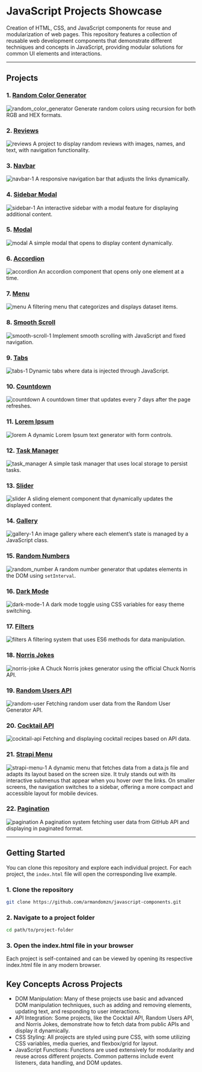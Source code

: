 # JavaScript Projects Showcase

Creation of HTML, CSS, and JavaScript components for reuse and modularization of web pages. This repository features a collection of reusable web development components that demonstrate different techniques and concepts in JavaScript, providing modular solutions for common UI elements and interactions.

---

## Projects

### 1. [Random Color Generator](https://charming-clafoutis-767e43.netlify.app/)
![random_color_generator](https://github.com/user-attachments/assets/251efb01-c6b2-4141-a6c2-75ce34673aec)
Generate random colors using recursion for both RGB and HEX formats.

### 2. [Reviews](https://polite-cendol-435002.netlify.app/)
![reviews](https://github.com/user-attachments/assets/98307534-c854-4e43-a710-97ac80f39db1)
A project to display random reviews with images, names, and text, with navigation functionality.

### 3. [Navbar](https://funny-sawine-3c5025.netlify.app/)
![navbar-1](https://github.com/user-attachments/assets/4754e4c1-6bd5-4cd4-8cfb-e1ac62189ff1)
A responsive navigation bar that adjusts the links dynamically.

### 4. [Sidebar Modal](https://celebrated-gelato-467006.netlify.app/)
![sidebar-1](https://github.com/user-attachments/assets/457e5f96-17b1-470c-bc58-a98d779d06b0)
An interactive sidebar with a modal feature for displaying additional content.

### 5. [Modal](https://boisterous-tapioca-5dc5a2.netlify.app/)
![modal](https://github.com/user-attachments/assets/900422a8-1839-4209-b360-0cd268edbe00)
A simple modal that opens to display content dynamically.

### 6. [Accordion](https://unique-truffle-f87e44.netlify.app/)
![accordion](https://github.com/user-attachments/assets/aab28152-b4d1-4fef-97da-823e4bb3e79c)
An accordion component that opens only one element at a time.

### 7. [Menu](https://steady-croquembouche-94a78d.netlify.app/)
![menu](https://github.com/user-attachments/assets/66ed4ab9-fc68-4170-8358-76eac319bbf4)
A filtering menu that categorizes and displays dataset items.

### 8. [Smooth Scroll](https://loquacious-shortbread-b3b333.netlify.app/)
![smooth-scroll-1](https://github.com/user-attachments/assets/9c91a7a4-19b7-47b6-b809-8533eb76235a)
Implement smooth scrolling with JavaScript and fixed navigation.

### 9. [Tabs](https://capable-strudel-b888ee.netlify.app/)
![tabs-1](https://github.com/user-attachments/assets/bc38319f-1acd-4770-91ea-14b01a24091e)
Dynamic tabs where data is injected through JavaScript.

### 10. [Countdown](https://gorgeous-frangipane-7ae5db.netlify.app/)
![countdown](https://github.com/user-attachments/assets/52a28c11-e416-4efc-9ee6-24519466dc4d)
A countdown timer that updates every 7 days after the page refreshes.

### 11. [Lorem Ipsum](https://adorable-capybara-f08381.netlify.app/)
![lorem](https://github.com/user-attachments/assets/cce43bd1-e955-4cb4-bde6-5d447d58343c)
A dynamic Lorem Ipsum text generator with form controls.

### 12. [Task Manager](https://eloquent-cassata-5ab73c.netlify.app/)
![task_manager](https://github.com/user-attachments/assets/b767d0b9-1f24-4d10-8618-39acd8c6a25f)
A simple task manager that uses local storage to persist tasks.

### 13. [Slider](https://incandescent-gumption-a0779c.netlify.app/)
![slider](https://github.com/user-attachments/assets/9ae4a427-da11-4662-8010-04587aeec966)
A sliding element component that dynamically updates the displayed content.

### 14. [Gallery](https://cheery-moonbeam-293c01.netlify.app/)
![gallery-1](https://github.com/user-attachments/assets/508161b9-a9a4-4cde-bf47-3eff73cfe1a5)
An image gallery where each element’s state is managed by a JavaScript class.

### 15. [Random Numbers](https://visionary-daffodil-6943e6.netlify.app/)
![random_number](https://github.com/user-attachments/assets/0232ccae-ffee-4e1c-abdb-e2b4b571eea4)
A random number generator that updates elements in the DOM using `setInterval`.

### 16. [Dark Mode](https://relaxed-gumdrop-88c9b6.netlify.app/)
![dark-mode-1](https://github.com/user-attachments/assets/3272d9a7-86ca-413e-ae47-a7d5bdb18ba6)
A dark mode toggle using CSS variables for easy theme switching.

### 17. [Filters](https://earnest-sfogliatella-bdd278.netlify.app/)
![filters](https://github.com/user-attachments/assets/a6449926-a062-48d4-940b-df9789b317b9)
A filtering system that uses ES6 methods for data manipulation.

### 18. [Norris Jokes](https://starlit-melomakarona-6ce20c.netlify.app/)
![norris-joke](https://github.com/user-attachments/assets/4530ac3c-7167-4778-bed1-28538491aa4c)
A Chuck Norris jokes generator using the official Chuck Norris API.

### 19. [Random Users API](https://shiny-paprenjak-dd71ec.netlify.app/)
![random-user](https://github.com/user-attachments/assets/3e2d7b90-5ef7-4c8c-857a-2fa1a5f29d7b)
Fetching random user data from the Random User Generator API.

### 20. [Cocktail API](https://main--subtle-wisp-0dfd74.netlify.app/)
![cocktail-api](https://github.com/user-attachments/assets/e8ce65aa-dbd6-4ed6-b38d-ba2d9466f52b)
Fetching and displaying cocktail recipes based on API data.

### 21. [Strapi Menu](https://animated-sunburst-47a37e.netlify.app/)
![strapi-menu-1](https://github.com/user-attachments/assets/eb53f642-ff61-4ca3-8282-6dd0b509e075)
A dynamic menu that fetches data from a data.js file and adapts its layout based on the screen size. It truly stands out with its interactive submenus that appear when you hover over the links. On smaller screens, the navigation switches to a sidebar, offering a more compact and accessible layout for mobile devices.

### 22. [Pagination](https://unrivaled-speculoos-43cbc9.netlify.app/)
![pagination](https://github.com/user-attachments/assets/b1cdb77b-153c-4d16-9a14-bc697d6597e7)
A pagination system fetching user data from GitHub API and displaying in paginated format.

---

## Getting Started

You can clone this repository and explore each individual project. For each project, the `index.html` file will open the corresponding live example.

### 1. Clone the repository

```bash
git clone https://github.com/armandomzn/javascript-components.git
```
### 2. Navigate to a project folder
```bash
cd path/to/project-folder
```
### 3. Open the index.html file in your browser
Each project is self-contained and can be viewed by opening its respective index.html file in any modern browser.

## Key Concepts Across Projects

  - DOM Manipulation: Many of these projects use basic and advanced DOM manipulation techniques, such as adding and removing elements, updating text, and responding to user interactions.
  - API Integration: Some projects, like the Cocktail API, Random Users API, and Norris Jokes, demonstrate how to fetch data from public APIs and display it dynamically.
  - CSS Styling: All projects are styled using pure CSS, with some utilizing CSS variables, media queries, and flexbox/grid for layout.
  - JavaScript Functions: Functions are used extensively for modularity and reuse across different projects. Common patterns include event listeners, data handling, and DOM updates.

